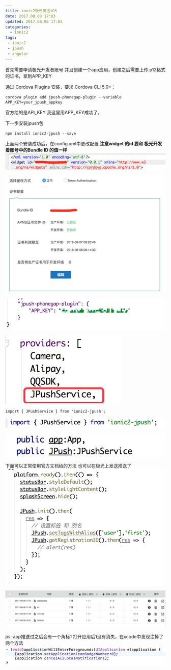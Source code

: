 ```yaml
---
title: ionic2极光推送iOS
date: 2017.08.08 17:03
updated: 2017.08.08 17:03
categories: 
  - ionic2
tags:
 - ionic2
 - jpush
 - angular
---
```

首先需要申请极光开发者账号 并且创建一个app应用，创建之后需要上传.p12格式的证书，拿到APP_KEY
<!-- more -->
通过 Cordova Plugins 安装，要求 Cordova CLI 5.0+：
```
cordova plugin add jpush-phonegap-plugin --variable APP_KEY=your_jpush_appkey
```
官方给的是API_KEY 我这里用APP_KEY成功了。

下一步安装jpush包
```
npm install ionic2-jpush --save
```

上面两个安装成功后，在config.xml中更改配置
**注意widget 的id 要和 极光开发着账号中的Bundle ID 的值一样**
![](https://raw.githubusercontent.com/BestJarvan/pic-imgs/main/imgs/202201171442018.png)

![](https://raw.githubusercontent.com/BestJarvan/pic-imgs/main/imgs/202201171442487.png)



![在package.json中查看配置 "APP_KEY"值和极光的APP_KEY一样就可以。](https://raw.githubusercontent.com/BestJarvan/pic-imgs/main/imgs/202201171442407.png)


![之后需要在app.module.ts中providers引入](https://raw.githubusercontent.com/BestJarvan/pic-imgs/main/imgs/202201171442702.png)


```
import { JPushService } from 'ionic2-jpush';
```
![下面就可以正常使用JPush了，在需要的页面中引入](https://raw.githubusercontent.com/BestJarvan/pic-imgs/main/imgs/202201171442923.png)


![在constructor中构造一个JPush](https://raw.githubusercontent.com/BestJarvan/pic-imgs/main/imgs/202201171511974.png)

下面可以正常使用官方文档给的方法 
也可以在极光上发送推送了
![](https://raw.githubusercontent.com/BestJarvan/pic-imgs/main/imgs/202201171442696.png)


![](https://raw.githubusercontent.com/BestJarvan/pic-imgs/main/imgs/202201171442938.png)

ps: app推送过之后会有一个角标1 打开应用后1没有消失，在xcode中发现注掉了两个方法
![](https://raw.githubusercontent.com/BestJarvan/pic-imgs/main/imgs/202201171443706.png)


